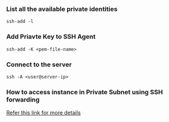 ### List all the available private identities

```
ssh-add -l
```

### Add Priavte Key to SSH Agent

```
ssh-add -K <pem-file-name>
```

### Connect to the server

```
ssh -A <user@server-ip>
```


### How to access instance in Private Subnet using SSH forwarding

<a href="https://trying2adult.com/how-to-use-ssh-agent-forwarding-in-bash-putty-and-mobaxterm-to-connect-to-servers-in-a-private-network/"> Refer this link for more details</a>